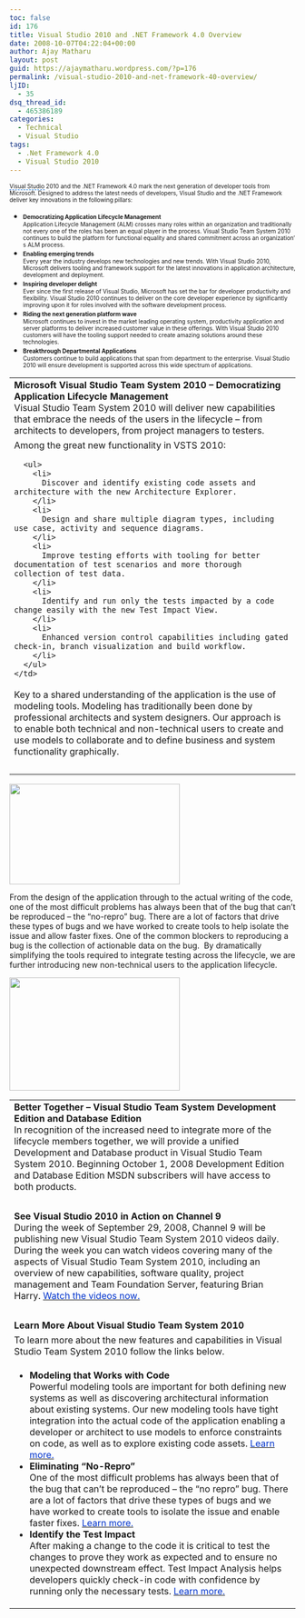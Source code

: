 ```yaml
---
toc: false
id: 176
title: Visual Studio 2010 and .NET Framework 4.0 Overview
date: 2008-10-07T04:22:04+00:00
author: Ajay Matharu
layout: post
guid: https://ajaymatharu.wordpress.com/?p=176
permalink: /visual-studio-2010-and-net-framework-40-overview/
ljID:
  - 35
dsq_thread_id:
  - 465386189
categories:
  - Technical
  - Visual Studio
tags:
  - .Net Framework 4.0
  - Visual Studio 2010
---
```

<span style="font-size:x-small;"><span class="yshortcuts" style="border-bottom:1px dashed #0066cc;background:transparent none repeat scroll 0 0;cursor:pointer;">Visual Studio</span> 2010 and the .NET Framework 4.0 mark the <span class="yshortcuts" style="border-bottom:medium none;background:transparent none repeat scroll 0 0;cursor:pointer;">next generation</span> of developer tools from <span class="yshortcuts" style="border-bottom:medium none;background:transparent none repeat scroll 0 0;cursor:pointer;">Microsoft</span>. Designed to address the latest needs of developers, <span class="yshortcuts" style="border-bottom:medium none;background:transparent none repeat scroll 0 0;cursor:pointer;">Visual Studio</span> and the .NET Framework deliver key innovations in the following pillars:</span>

  * <span style="font-size:x-small;"><strong>Democratizing Application Lifecycle Management</strong><br /> Application Lifecycle Management (ALM) crosses many roles within an organization and traditionally not every one of the roles has been an equal player in the process. <span class="yshortcuts" style="border-bottom:medium none;background:transparent none repeat scroll 0 0;cursor:pointer;">Visual Studio Team System</span> 2010 continues to build the platform for functional equality and shared commitment across an organization&#8217; s ALM process.</span>
  * <span style="font-size:x-small;"><strong>Enabling emerging trends</strong><br /> Every year the industry develops new technologies and new trends. With Visual Studio 2010, Microsoft delivers tooling and framework support for the latest innovations in application architecture, development and deployment.</span>
  * <span style="font-size:x-small;"><strong>Inspiring developer delight</strong><br /> Ever since the first release of Visual Studio, Microsoft has set the bar for developer productivity and flexibility. Visual Studio 2010 continues to deliver on the core developer experience by significantly improving upon it for roles involved with the <span class="yshortcuts" style="border-bottom:medium none;background:transparent none repeat scroll 0 0;cursor:pointer;">software development process</span>.</span>
  * <span style="font-size:x-small;"><strong>Riding the <span class="yshortcuts" style="border-bottom:medium none;background:transparent none repeat scroll 0 0;cursor:pointer;">next generation platform</span> wave</strong><br /> Microsoft continues to invest in the market leading operating system, productivity application and server platforms to deliver increased customer value in these offerings. With Visual Studio 2010 customers will have the tooling support needed to create amazing solutions around these technologies.</span>
  * <span style="font-size:x-small;"><strong>Breakthrough Departmental Applications</strong><br /> Customers continue to build applications that span from department to the enterprise. Visual Studio 2010 will ensure development is supported across this wide spectrum of applications.</span>

<table style="width:100%;" border="0">
  <tr>
    <td>
      <strong>Microsoft Visual Studio Team System 2010 – Democratizing Application Lifecycle Management</strong><br /> Visual Studio Team System 2010 will deliver new capabilities that embrace the needs of the users in the lifecycle – from architects to developers, from project managers to testers.
    </td>
  </tr>
  
  <tr>
    <td>
      Among the great new functionality in VSTS 2010:</p> 
      
      <ul>
        <li>
          Discover and identify existing code assets and architecture with the new Architecture Explorer.
        </li>
        <li>
          Design and share multiple diagram types, including use case, activity and sequence diagrams.
        </li>
        <li>
          Improve testing efforts with tooling for better documentation of test scenarios and more thorough collection of test data.
        </li>
        <li>
          Identify and run only the tests impacted by a code change easily with the new Test Impact View.
        </li>
        <li>
          Enhanced version control capabilities including gated check-in, branch visualization and build workflow.
        </li>
      </ul>
    </td>
  </tr>
  
  <tr>
    <td>
      Key to a shared understanding of the application is the use of modeling tools. Modeling has traditionally been done by professional architects and system designers. Our approach is to enable both technical and non-technical users to create and use models to collaborate and to define business and system functionality graphically.
    </td>
  </tr>
  
  <tr>
    <td>
       
    </td>
  </tr>
</table>

[<img class="aligncenter size-medium wp-image-189" title="vs2010" src="https://ajaymatharu.files.wordpress.com/2008/10/vs2010.png?w=300" alt="" width="300" height="177" />](https://ajaymatharu.files.wordpress.com/2008/10/vs2010.png)

From the design of the application through to the actual writing of the code, one of the most difficult problems has always been that of the bug that can’t be reproduced – the “no-repro” bug. There are a lot of factors that drive these types of bugs and we have worked to create tools to help isolate the issue and allow faster fixes. One of the common blockers to reproducing a bug is the collection of actionable data on the bug.  By dramatically simplifying the tools required to integrate testing across the lifecycle, we are further introducing new non-technical users to the application lifecycle.

[<img class="aligncenter size-medium wp-image-190" title="vs20101" src="https://ajaymatharu.files.wordpress.com/2008/10/vs20101.png?w=300" alt="" width="300" height="199" />](https://ajaymatharu.files.wordpress.com/2008/10/vs20101.png)

<table style="width:100%;" border="0">
  <tr>
    <td>
      <strong>Better Together – Visual Studio Team System Development Edition and Database Edition</strong><br /> In recognition of the increased need to integrate more of the lifecycle members together, we will provide a unified Development and Database product in Visual Studio Team System 2010. Beginning October 1, 2008 Development Edition and Database Edition MSDN subscribers will have access to both products.
    </td>
  </tr>
  
  <tr>
    <td>
       
    </td>
  </tr>
  
  <tr>
    <td>
      <strong>See Visual Studio 2010 in Action on Channel 9</strong><br /> During the week of September 29, 2008, Channel 9 will be publishing new Visual Studio Team System 2010 videos daily. During the week you can watch videos covering many of the aspects of Visual Studio Team System 2010, including an overview of new capabilities, software quality, project management and Team Foundation Server, featuring Brian Harry. <a id="ctl00_mainContentContainer_ctl01" href="https://channel9.msdn.com/visualstudio"><span style="color:#0033cc;">Watch the videos now.</span></a>
    </td>
  </tr>
  
  <tr>
    <td>
       
    </td>
  </tr>
  
  <tr>
    <td>
      <strong>Learn More About Visual Studio Team System 2010</strong>
    </td>
  </tr>
  
  <tr>
    <td>
      To learn more about the new features and capabilities in Visual Studio Team System 2010 follow the links below.
    </td>
  </tr>
  
  <tr>
    <td>
      <ul>
        <li>
          <strong>Modeling that Works with Code</strong><br /> Powerful modeling tools are important for both defining new systems as well as discovering architectural information about existing systems. Our new modeling tools have tight integration into the actual code of the application enabling a developer or architect to use models to enforce constraints on code, as well as to explore existing code assets. <a id="ctl00_mainContentContainer_ctl02" href="https://ajaymatharu.wordpress.com/vsts2008/products/bb725993.aspx#Mod"><span style="color:#0033cc;">Learn more.</span></a>
        </li>
        <li>
          <strong>Eliminating “No-Repro”</strong><br /> One of the most difficult problems has always been that of the bug that can’t be reproduced – the “no repro” bug. There are a lot of factors that drive these types of bugs and we have worked to create tools to isolate the issue and enable faster fixes. <a id="ctl00_mainContentContainer_ctl03" href="https://ajaymatharu.wordpress.com/vsts2008/products/bb725993.aspx#Elim"><span style="color:#0033cc;">Learn more.</span></a>
        </li>
        <li>
          <strong>Identify the Test Impact</strong><br /> After making a change to the code it is critical to test the changes to prove they work as expected and to ensure no unexpected downstream effect. Test Impact Analysis helps developers quickly check-in code with confidence by running only the necessary tests. <a id="ctl00_mainContentContainer_ctl04" href="https://ajaymatharu.wordpress.com/vsts2008/products/bb725993.aspx#Id"><span style="color:#0033cc;">Learn more.</span></a>
        </li>
      </ul>
    </td>
  </tr>
</table>

